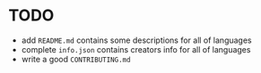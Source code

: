 # TODO

- add `README.md` contains some descriptions for all of languages
- complete `info.json` contains creators info for all of languages
- write a good `CONTRIBUTING.md`


